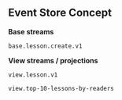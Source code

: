 Event Store Concept
------

**Base streams**

`base.lesson.create.v1`


**View streams / projections**

`view.lesson.v1`

`view.top-10-lessons-by-readers`
